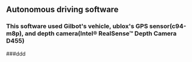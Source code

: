 ## Autonomous driving software

### This software used Gilbot's vehicle, ublox's GPS sensor(c94-m8p), and depth camera(Intel® RealSense™ Depth Camera D455)
###ddd
